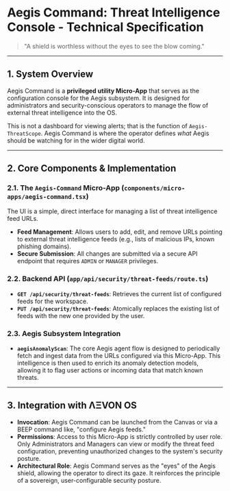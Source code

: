 # Aegis Command: Threat Intelligence Console - Technical Specification

> "A shield is worthless without the eyes to see the blow coming."

---

## 1. System Overview

Aegis Command is a **privileged utility Micro-App** that serves as the configuration console for the Aegis subsystem. It is designed for administrators and security-conscious operators to manage the flow of external threat intelligence into the OS.

This is not a dashboard for viewing alerts; that is the function of `Aegis-ThreatScope`. Aegis Command is where the operator defines *what* Aegis should be watching for in the wider digital world.

---

## 2. Core Components & Implementation

### 2.1. The `Aegis-Command` Micro-App (`components/micro-apps/aegis-command.tsx`)
The UI is a simple, direct interface for managing a list of threat intelligence feed URLs.
- **Feed Management**: Allows users to add, edit, and remove URLs pointing to external threat intelligence feeds (e.g., lists of malicious IPs, known phishing domains).
- **Secure Submission**: All changes are submitted via a secure API endpoint that requires `ADMIN` or `MANAGER` privileges.

### 2.2. Backend API (`app/api/security/threat-feeds/route.ts`)
- **`GET /api/security/threat-feeds`**: Retrieves the current list of configured feeds for the workspace.
- **`PUT /api/security/threat-feeds`**: Atomically replaces the existing list of feeds with the new one provided by the user.

### 2.3. Aegis Subsystem Integration
- **`aegisAnomalyScan`**: The core Aegis agent flow is designed to periodically fetch and ingest data from the URLs configured via this Micro-App. This intelligence is then used to enrich its anomaly detection models, allowing it to flag user actions or incoming data that match known threats.

---

## 3. Integration with ΛΞVON OS

- **Invocation**: Aegis Command can be launched from the Canvas or via a BEEP command like, "configure Aegis feeds."
- **Permissions**: Access to this Micro-App is strictly controlled by user role. Only Administrators and Managers can view or modify the threat feed configuration, preventing unauthorized changes to the system's security posture.
- **Architectural Role**: Aegis Command serves as the "eyes" of the Aegis shield, allowing the operator to direct its gaze. It reinforces the principle of a sovereign, user-configurable security posture.
